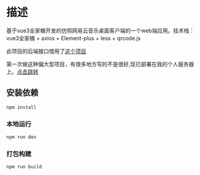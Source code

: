 # 描述

基于vue3全家桶开发的仿照网易云音乐桌面客户端的一个web端应用。技术栈：vue3全家桶 + axios + Element-plus + less + qrcode.js

此项目的后端接口借用了[这个项目](https://github.com/Binaryify/NeteaseCloudMusicApi)

第一次做这种偏大型项目，有很多地方写的不是很好,现已部署在我的个人服务器上。[点击跳转](http://39.101.77.127/)

## 安装依赖

```sh
npm install
```

### 本地运行

```sh
npm run dev
```

### 打包构建

```sh
npm run build
```
